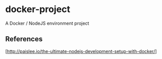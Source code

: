 # docker-project
A Docker / NodeJS  environment project




## References

[http://paislee.io/the-ultimate-nodejs-development-setup-with-docker/]

